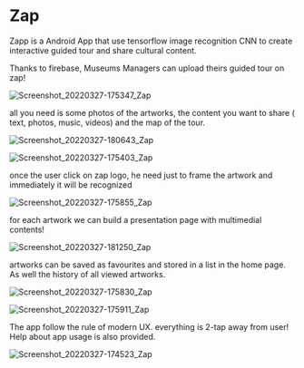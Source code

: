 # Zap
Zapp is a Android App that use tensorflow image recognition CNN to create interactive guided tour and share cultural content.

Thanks to firebase, Museums Managers can upload theirs guided tour on zap!

![Screenshot_20220327-175347_Zap](https://user-images.githubusercontent.com/42966046/160290150-20ec4f4d-4362-44a8-a058-eaf5db1de242.png)


all you need is some photos of the artworks, the content you want to share ( text, photos, music, videos) and the map of the tour.

![Screenshot_20220327-180643_Zap](https://user-images.githubusercontent.com/42966046/160290352-d433640c-32b2-4e95-8cbf-6623aff94f53.png)

![Screenshot_20220327-175403_Zap](https://user-images.githubusercontent.com/42966046/160290389-bf828af4-e2ea-4845-b95b-d47f4e62759c.png)  

once the user click on zap logo, he need just to frame the artwork and immediately it will be recognized

![Screenshot_20220327-175855_Zap](https://user-images.githubusercontent.com/42966046/160290456-8c7dca24-f5d0-44e2-bec5-f832a9919322.png)

for each artwork we can build a presentation page with multimedial contents!

![Screenshot_20220327-181250_Zap](https://user-images.githubusercontent.com/42966046/160290592-f506e5e0-48bb-4719-a99f-3d2ff1daf4b1.png)

artworks can be saved as favourites and stored in a list in the home page. As well the history of all viewed artworks.

![Screenshot_20220327-175830_Zap](https://user-images.githubusercontent.com/42966046/160290714-bea67d3d-9081-4cd8-9699-c4526c147f80.png)

![Screenshot_20220327-175911_Zap](https://user-images.githubusercontent.com/42966046/160290715-ca33785d-1876-4a62-b2c4-ec999566bb65.png)

The app follow the rule of modern UX. everything is 2-tap away from user!
Help about app usage is also provided.

![Screenshot_20220327-174523_Zap](https://user-images.githubusercontent.com/42966046/160290760-3720d3cf-ec14-4047-ad97-8e430d55dc09.png)

